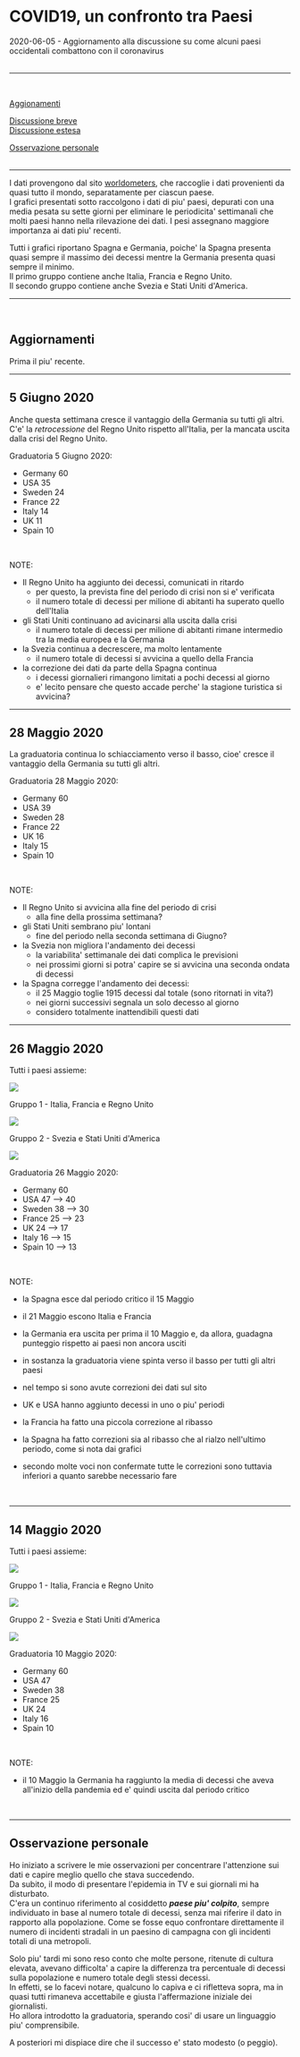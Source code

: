 # COVID19, un confronto tra Paesi

2020-06-05 - Aggiornamento alla discussione su come alcuni paesi occidentali combattono con il coronavirus  
<br />  

----
<br />  


[Aggionamenti](./0.UPDATE.italiano.md#aggiornamenti)  
  
[Discussione breve](https://github.com/fpirri/covid19/blob/master/short.README.italiano.md)  
[Discussione estesa](https://github.com/fpirri/covid19/blob/master/README.italiano.md)  
  
[Osservazione personale](./0.UPDATE.italiano.md#osservazione-personale)  
<br />  
    
----

I dati provengono dal sito  [worldometers](https://www.worldometers.info/coronavirus/#countries), che raccoglie i dati provenienti da quasi tutto il mondo, separatamente per ciascun paese.  
I grafici presentati sotto raccolgono i dati di piu' paesi, depurati con una media pesata su sette giorni per eliminare le periodicita' settimanali che molti paesi hanno nella rilevazione dei dati.
I pesi assegnano maggiore importanza ai dati piu' recenti.  
  
Tutti i grafici riportano Spagna e Germania, poiche' la Spagna presenta quasi sempre il massimo dei decessi mentre la Germania presenta quasi sempre il minimo.  
Il primo gruppo contiene anche Italia, Francia e Regno Unito.  
Il secondo gruppo contiene anche Svezia e Stati Uniti d'America.  
  
 ----
 
<br />

Aggiornamenti
----  
  
Prima il piu' recente.  
  
----
  
5 Giugno 2020
----

Anche questa settimana cresce il vantaggio della Germania su tutti gli altri.  
C'e' la *retrocessione* del Regno Unito rispetto all'Italia, per la mancata uscita dalla crisi del Regno Unito.  

Graduatoria 5 Giugno 2020:  
*    Germany   60
*    USA      35
*    Sweden   24
*    France    22
*    Italy     14
*    UK      11
*    Spain     10
<br />
  
  NOTE:  
* Il Regno Unito ha aggiunto dei decessi, comunicati in ritardo
    - per questo, la prevista fine del periodo di crisi non si e' verificata  
    - il numero totale di decessi per milione di abitanti ha superato quello dell'Italia  
* gli Stati Uniti continuano ad avicinarsi alla uscita dalla crisi  
    - il numero totale di decessi per milione di abitanti rimane intermedio tra la media europea e la Germania  
* la Svezia continua a decrescere, ma molto lentamente  
     - il numero totale di decessi si avvicina a quello della Francia  
* la correzione dei dati da parte della Spagna continua
    * i decessi giornalieri rimangono limitati a pochi decessi al giorno  
    * e' lecito pensare che questo accade perche' la stagione turistica si avvicina?   

  
----
  
28 Maggio 2020
----

La graduatoria continua lo schiacciamento verso il basso, cioe' cresce il vantaggio della Germania su tutti gli altri.  

Graduatoria 28 Maggio 2020:  
*    Germany   60
*    USA      39
*    Sweden   28
*    France    22
*    UK      16
*    Italy     15
*    Spain     10
<br />
  
  NOTE:  
* Il Regno Unito si avvicina alla fine del periodo di crisi  
    - alla fine della prossima settimana?  
* gli Stati Uniti sembrano piu' lontani  
     - fine del periodo nella seconda settimana di Giugno?  
* la Svezia non migliora l'andamento dei decessi
     - la variabilita' settimanale dei dati complica le previsioni
     - nei prossimi giorni si potra' capire se si avvicina una seconda ondata di decessi
* la Spagna corregge l'andamento dei decessi:  
    * il 25 Maggio toglie 1915 decessi dal totale (sono ritornati in vita?)  
    * nei giorni successivi segnala un solo decesso al giorno  
    * considero totalmente inattendibili questi dati  

----  

26 Maggio 2020
----

Tutti i paesi assieme:

<img src="https://github.com/fpirri/covid19/raw/master/history/images/archive/2020-05-26%20Countries%20Daily%20Deaths%20per%20Million.wma.all.png">

Gruppo 1 -  Italia, Francia e Regno Unito

<img src="https://github.com/fpirri/covid19/raw/master/history/images/archive/2020-05-26%20Countries%20Daily%20Deaths%20per%20Million.wma.gr1.png">

Gruppo 2 -  Svezia e Stati Uniti d'America

<img src="https://github.com/fpirri/covid19/raw/master/history/images/archive/2020-05-26%20Countries%20Daily%20Deaths%20per%20Million.wma.gr2.png">
  
Graduatoria 26 Maggio 2020:  
*    Germany   60
*    USA      47 --> 40
*    Sweden   38 --> 30
*    France    25 --> 23
*    UK      24 --> 17
*    Italy     16 --> 15
*    Spain     10 --> 13
<br />
  
  NOTE:
  - la Spagna esce dal periodo critico il 15 Maggio
  - il 21 Maggio escono Italia e Francia
  - la Germania era uscita per prima il 10 Maggio e, da allora, guadagna punteggio rispetto ai paesi non ancora usciti
  - in sostanza la graduatoria viene spinta verso il basso per tutti gli altri paesi  
  
  - nel tempo si sono avute correzioni dei dati sul sito
  - UK e USA hanno aggiunto decessi in uno o piu' periodi
  - la Francia ha fatto una piccola correzione al ribasso
  - la Spagna ha fatto correzioni sia al ribasso che al rialzo nell'ultimo periodo, come si nota dai grafici
  - secondo molte voci non confermate tutte le correzioni sono tuttavia inferiori a quanto sarebbe necessario fare

<br />
  

----

14 Maggio 2020
----

Tutti i paesi assieme:

<img src="https://github.com/fpirri/covid19/raw/master/history/images/archive/2020-05-14%20Countries%20Daily%20Deaths%20per%20Million.wma.all.png">

Gruppo 1 -  Italia, Francia e Regno Unito

<img src="https://github.com/fpirri/covid19/raw/master/history/images/archive/2020-05-14%20Countries%20Daily%20Deaths%20per%20Million.wma.gr1.png">

Gruppo 2 -  Svezia e Stati Uniti d'America

<img src="https://github.com/fpirri/covid19/raw/master/history/images/archive/2020-05-14%20Countries%20Daily%20Deaths%20per%20Million.wma.gr2.png">
  
Graduatoria 10 Maggio 2020:  
*    Germany   60
*    USA      47
*    Sweden   38
*    France    25
*    UK      24
*    Italy     16
*    Spain     10
<br />
  
  NOTE:
  - il 10 Maggio la Germania ha raggiunto la media di decessi che aveva all'inizio della pandemia ed e' quindi uscita dal periodo critico

<br />
  

----
   
Osservazione personale
----
Ho iniziato a scrivere le mie osservazioni per concentrare l'attenzione sui dati e capire meglio quello che stava succedendo.  
Da subito, il modo di presentare l'epidemia in TV e sui giornali mi ha disturbato.  
C'era un continuo riferimento al cosiddetto ***paese piu' colpito***, sempre individuato in base al numero totale di decessi, senza mai riferire il dato in rapporto alla popolazione.
Come se fosse equo confrontare direttamente il numero di incidenti stradali in un paesino di campagna con gli incidenti totali di una metropoli.  
  
Solo piu' tardi mi sono reso conto che molte persone, ritenute di cultura elevata, avevano difficolta' a capire la differenza tra percentuale di decessi sulla popolazione e numero totale degli stessi decessi.  
In effetti, se lo facevi notare, qualcuno lo capiva e ci rifletteva sopra, ma in quasi tutti rimaneva accettabile e giusta l'affermazione iniziale dei giornalisti.  
Ho allora introdotto la graduatoria, sperando cosi' di usare un  linguaggio piu' comprensibile.  

A posteriori mi dispiace dire che il successo e' stato modesto (o peggio).




